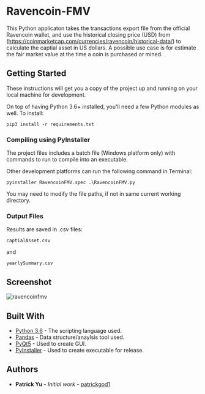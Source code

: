 # Ravencoin-FMV

This Python applicaton takes the transactions export file from the official Ravencoin wallet, and use the historical closing price (USD) from (https://coinmarketcap.com/currencies/ravencoin/historical-data/) to calculate the captial asset in US dollars. A possible use case is for estimate the fair market value at the time a coin is purchased or mined.

## Getting Started

These instructions will get you a copy of the project up and running on your local machine for development.

On top of having Python 3.6+ installed, you'll need a few Python modules as well. To install:

```
pip3 install -r requirements.txt
```

### Compiling using PyInstaller

The project files includes a batch file (Windows platform only) with commands to run to compile into an executable. 

Other development platforms can run the following command in Terminal:

```
pyinstaller RavencoinFMV.spec .\RavencoinFMV.py
```
You may need to modify the file paths, if not in same current working directory.


### Output Files

Results are saved in .csv files:
```
captialAsset.csv
```
and
```
yearlySummary.csv
```


## Screenshot

![ravencoinfmv](https://user-images.githubusercontent.com/41496510/50427361-b51a7680-085a-11e9-968c-1a0dbeedfd04.png)

<!---
## Running the tests

Explain how to run the automated tests for this system

### Break down into end to end tests

Explain what these tests test and why

```
Give an example
```

### And coding style tests

Explain what these tests test and why

```
Give an example
```

## Deployment

Add additional notes about how to deploy this on a live system
--->

## Built With

* [Python 3.6](https://docs.python.org/3/) - The scripting language used.
* [Pandas](https://pandas.pydata.org/) - Data structure/anaylsis tool used.
* [PyQt5](https://pypi.org/project/PyQt5/) - Used to create GUI.
* [PyInstaller](https://www.pyinstaller.org/) - Used to create executable for release.

<!---
## Contributing

Please read [CONTRIBUTING.md](https://gist.github.com/PurpleBooth/b24679402957c63ec426) for details on our code of conduct, and the process for submitting pull requests to us.

## Versioning

We use [SemVer](http://semver.org/) for versioning. For the versions available, see the [tags on this repository](https://github.com/your/project/tags).
--->

## Authors
* **Patrick Yu** - *Initial work* - [patrickgod1](https://github.com/patrickgod1)
<!---
* **Billie Thompson** - *Initial work* - [PurpleBooth](https://github.com/PurpleBooth)

See also the list of [contributors](https://github.com/your/project/contributors) who participated in this project.

## License

This project is licensed under the MIT License - see the [LICENSE.md](LICENSE.md) file for details


## Acknowledgments

* Hat tip to anyone whose code was used
* Inspiration
* etc
--->

